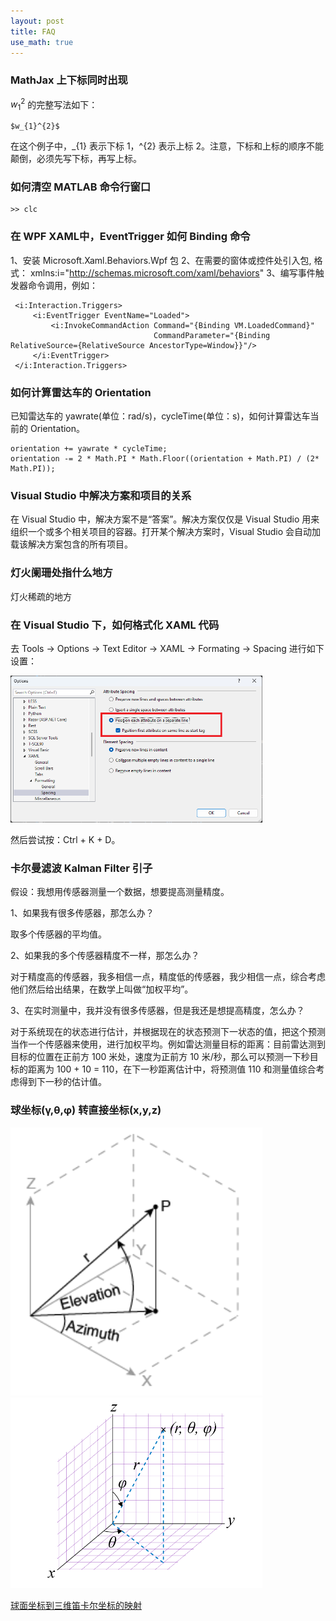 ```yaml
---
layout: post
title: FAQ
use_math: true
---
```


### MathJax 上下标同时出现

$w_{1}^{2}$ 的完整写法如下：

```
$w_{1}^{2}$
```
在这个例子中，_{1} 表示下标 1，^{2} 表示上标 2。注意，下标和上标的顺序不能颠倒，必须先写下标，再写上标。

### 如何清空 MATLAB 命令行窗口

```
>> clc
```

### 在 WPF XAML中，EventTrigger 如何 Binding 命令

1、安装 Microsoft.Xaml.Behaviors.Wpf 包
2、在需要的窗体或控件处引入包, 格式： xmlns:i="http://schemas.microsoft.com/xaml/behaviors" 
3、编写事件触发器命令调用，例如：
   ```
    <i:Interaction.Triggers>
        <i:EventTrigger EventName="Loaded">
            <i:InvokeCommandAction Command="{Binding VM.LoadedCommand}" 
                                   CommandParameter="{Binding RelativeSource={RelativeSource AncestorType=Window}}"/>
        </i:EventTrigger>
    </i:Interaction.Triggers>
   ```

### 如何计算雷达车的 Orientation

已知雷达车的 yawrate(单位：rad/s)，cycleTime(单位：s)，如何计算雷达车当前的 Orientation。

```
orientation += yawrate * cycleTime;
orientation -= 2 * Math.PI * Math.Floor((orientation + Math.PI) / (2* Math.PI));
```

### Visual Studio 中解决方案和项目的关系

在 Visual Studio 中，解决方案不是“答案”。解决方案仅仅是 Visual Studio 用来组织一个或多个相关项目的容器。打开某个解决方案时，Visual Studio 会自动加载该解决方案包含的所有项目。

### 灯火阑珊处指什么地方

灯火稀疏的地方

### 在 Visual Studio 下，如何格式化 XAML 代码

去 Tools -> Options -> Text Editor -> XAML -> Formating -> Spacing 进行如下设置：

<img src="/images/how-to-format-xaml-code.png" width="80%">

然后尝试按：Ctrl + K + D。

### 卡尔曼滤波 Kalman Filter 引子

假设：我想用传感器测量一个数据，想要提高测量精度。

1、如果我有很多传感器，那怎么办？

取多个传感器的平均值。

2、如果我的多个传感器精度不一样，那怎么办？

对于精度高的传感器，我多相信一点，精度低的传感器，我少相信一点，综合考虑他们然后给出结果，在数学上叫做“加权平均”。

3、在实时测量中，我并没有很多传感器，但是我还是想提高精度，怎么办？

对于系统现在的状态进行估计，并根据现在的状态预测下一状态的值，把这个预测当作一个传感器来使用，进行加权平均。例如雷达测量目标的距离：目前雷达测到目标的位置在正前方 100 米处，速度为正前方 10 米/秒，那么可以预测一下秒目标的距离为 100 + 10 = 110，在下一秒距离估计中，将预测值 110 和测量值综合考虑得到下一秒的估计值。

### 球坐标(γ,θ,φ) 转直接坐标(x,y,z)

<img src="/images/azimuth_elevation.png" width="80%">
<img src="/images/spherical_coordinate_system.png" width="80%">

[球面坐标到三维笛卡尔坐标的映射](https://www.mathworks.com/help/matlab/ref/sph2cart_zh_CN.html)
